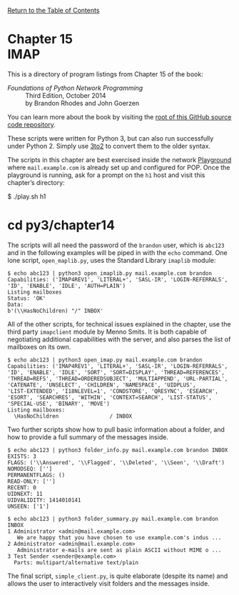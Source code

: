 [Return to the Table of Contents](https://github.com/brandon-rhodes/fopnp#readme)

# Chapter 15<br>IMAP

This is a directory of program listings from Chapter 15 of the book:

<dl>
<dt><i>Foundations of Python Network Programming</i></dt>
<dd>
Third Edition, October 2014<br>
by Brandon Rhodes and John Goerzen
</dd>
</dl>

You can learn more about the book by visiting the
[root of this GitHub source code repository](https://github.com/brandon-rhodes/fopnp#readme).

These scripts were written for Python 3, but can also run successfully
under Python 2.  Simply use [3to2](https://pypi.python.org/pypi/3to2) to
convert them to the older syntax.

The scripts in this chapter are best exercised inside the network
[Playground](../../playground#readme) where `mail.example.com` is
already set up and configured for POP.  Once the playground is running,
ask for a prompt on the `h1` host and visit this chapter’s directory:

$ ./play.sh h1

# cd py3/chapter14

The scripts will all need the password of the `brandon` user, which is
`abc123` and in the following examples will be piped in with the `echo`
command.  One lone script, `open_maplib.py`, uses the Standard Library
`imaplib` module:

```
$ echo abc123 | python3 open_imaplib.py mail.example.com brandon
Capabilities: ('IMAP4REV1', 'LITERAL+', 'SASL-IR', 'LOGIN-REFERRALS',
'ID', 'ENABLE', 'IDLE', 'AUTH=PLAIN')
Listing mailboxes 
Status: 'OK'
Data:
b'(\\HasNoChildren) "/" INBOX'
```

All of the other scripts, for technical issues explained in the chapter,
use the third party `imapclient` module by Menno Smits.  It is both
capable of negotiating additional capabilities with the server, and also
parses the list of mailboxes on its own.

```
$ echo abc123 | python3 open_imap.py mail.example.com brandon
Capabilities: ('IMAP4REV1', 'LITERAL+', 'SASL-IR', 'LOGIN-REFERRALS',
'ID', 'ENABLE', 'IDLE', 'SORT', 'SORT=DISPLAY', 'THREAD=REFERENCES',
'THREAD=REFS', 'THREAD=ORDEREDSUBJECT', 'MULTIAPPEND', 'URL-PARTIAL',
'CATENATE', 'UNSELECT', 'CHILDREN', 'NAMESPACE', 'UIDPLUS',
'LIST-EXTENDED', 'I18NLEVEL=1', 'CONDSTORE', 'QRESYNC', 'ESEARCH',
'ESORT', 'SEARCHRES', 'WITHIN', 'CONTEXT=SEARCH', 'LIST-STATUS',
'SPECIAL-USE', 'BINARY', 'MOVE')
Listing mailboxes:
  \HasNoChildren                / INBOX
```

Two further scripts show how to pull basic information about a folder,
and how to provide a full summary of the messages inside.

```
$ echo abc123 | python3 folder_info.py mail.example.com brandon INBOX
EXISTS: 3
FLAGS: ('\\Answered', '\\Flagged', '\\Deleted', '\\Seen', '\\Draft')
NOMODSEQ: ['']
PERMANENTFLAGS: ()
READ-ONLY: ['']
RECENT: 0
UIDNEXT: 11
UIDVALIDITY: 1414010141
UNSEEN: ['1']
```

```
$ echo abc123 | python3 folder_summary.py mail.example.com brandon INBOX
1 Administrator <admin@mail.example.com>
   We are happy that you have chosen to use example.com's indus ...
2 Administrator <admin@mail.example.com>
   Administrator e-mails are sent as plain ASCII without MIME o ...
3 Test Sender <sender@example.com>
  Parts: multipart/alternative text/plain
```

The final script, `simple_client.py`, is quite elaborate (despite its
name) and allows the user to interactively visit folders and the
messages inside.
